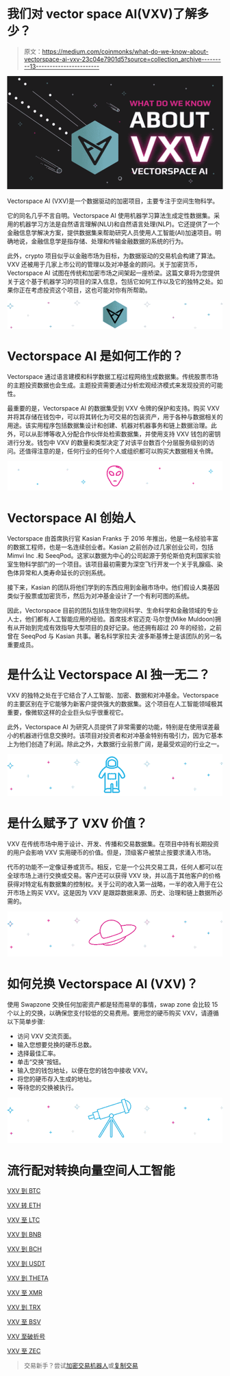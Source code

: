 # 我们对 vector space AI(VXV)了解多少？

> 原文：<https://medium.com/coinmonks/what-do-we-know-about-vectorspace-ai-vxv-23c04e7901d5?source=collection_archive---------13----------------------->

![](img/8f3c8f6c20fb33352f6e187a06f5c203.png)

Vectorspace AI (VXV)是一个数据驱动的加密项目，主要专注于空间生物科学。

它的同名几乎不言自明。Vectorspace AI 使用机器学习算法生成定性数据集。采用的机器学习方法是自然语言理解(NLU)和自然语言处理(NLP)。它还提供了一个金融信息学解决方案，提供数据集来帮助研究人员使用人工智能(AI)加速项目。明确地说，金融信息学是指存储、处理和传输金融数据的系统的行为。

此外，crypto 项目似乎以金融市场为目标，为数据驱动的交易机会构建了算法。VXV 还被用于几家上市公司的管理以及对冲基金的顾问。关于加密货币，Vectorspace AI 试图在传统和加密市场之间架起一座桥梁。这篇文章将为您提供关于这个基于机器学习的项目的深入信息，包括它如何工作以及它的独特之处。如果你正在考虑投资这个项目，这也可能对你有所帮助。

![](img/40b330f4fb72362d18b1d6da88cf2772.png)

# Vectorspace AI 是如何工作的？

Vectorspace 通过语言建模和科学数据工程过程网络生成数据集。传统股票市场的主题投资数据也会生成。主题投资需要通过分析宏观经济模式来发现投资的可能性。

最重要的是，Vectorspace AI 的数据集受到 VXV 令牌的保护和支持。购买 VXV 并将其存储在钱包中，可以将其转化为可交易的包装资产，用于各种与数据相关的用途。该实用程序包括数据集设计和创建、机器对机器事务和链上数据治理。此外，可以从彭博等收入分配合作伙伴处检索数据集，并使用支持 VXV 钱包的密钥进行分发。钱包中 VXV 的数量和类型决定了对该平台数百个分层服务级别的访问。还值得注意的是，任何行业的任何个人或组织都可以购买大数据相关令牌。

![](img/d971c0357acbf5fd8ad2769c21385480.png)

# Vectorspace AI 创始人

Vectorspace 由首席执行官 Kasian Franks 于 2016 年推出，他是一名经验丰富的数据工程师，也是一名连续创业者。Kasian 之前创办过几家创业公司，包括 Mimvi Inc .和 SeeqPod。这家以数据为中心的公司起源于劳伦斯伯克利国家实验室生物科学部门的一个项目。该项目最初需要为深空飞行开发一个关于乳腺癌、染色体异常和人类寿命延长的识别系统。

接下来，Kasian 的团队将他们学到的东西应用到金融市场中。他们假设人类基因类似于股票或加密货币，然后为对冲基金设计了一个有利可图的系统。

因此，Vectorspace 目前的团队包括生物空间科学、生命科学和金融领域的专业人士，他们都有人工智能应用的经验。首席技术官迈克·马尔登(Mike Muldoon)拥有从开始到完成有效指导大型项目的良好记录。他还拥有超过 20 年的经验，之前曾在 SeeqPod 与 Kasian 共事。著名科学家拉夫·波多斯基博士是该团队的另一名重要成员。

# 是什么让 Vectorspace AI 独一无二？

VXV 的独特之处在于它结合了人工智能、加密、数据和对冲基金。Vectorspace 的主要区别在于它能够为新客户提供强大的数据集。这个项目在人工智能领域极其重要，像微软这样的企业巨头似乎很重视它。

此外，Vectorspace AI 为研究人员提供了非常需要的功能，特别是在使用误差最小的机器进行信息交换时。该项目对投资者和对冲基金特别有吸引力，因为它基本上为他们创造了利润。除此之外，大数据行业前景广阔，是最受欢迎的行业之一。

![](img/23dd6be9f549b0772e210e10530ed340.png)

# 是什么赋予了 VXV 价值？

VXV 在传统市场中用于设计、开发、传播和交易数据集。在项目中持有长期投资的用户会影响 VXV 实用硬币的价值。但是，顶级客户被禁止按要求涌入市场。

代币的功能不一定像证券或货币。相反，它是一个公共交易工具，任何人都可以在全球市场上进行交换或交易。客户还可以获得 VXV 块，并以高于其他客户的价格获得对特定私有数据集的控制权。关于公司的收入第一战略，一半的收入用于在公开市场上购买 VXV。这是因为 VXV 是跟踪数据来源、历史、治理和链上数据所必需的。

![](img/d9eb289dcba2ab786e17d62ee8db81fa.png)

# 如何兑换 Vectorspace AI (VXV)？

使用 Swapzone 交换任何加密资产都是轻而易举的事情，swap zone 会比较 15 个以上的交换，以确保您支付较低的交易费用。要用您的硬币购买 VXV，请遵循以下简单步骤:

*   访问 VXV 交流页面。
*   输入您想要兑换的硬币总数。
*   选择最佳汇率。
*   单击“交换”按钮。
*   输入您的钱包地址，以便在您的钱包中接收 VXV。
*   将您的硬币存入生成的地址。
*   等待您的交换被执行。

![](img/d2482562c62f4e72e13eb511aea67331.png)

# 流行配对转换向量空间人工智能

[VXV 到 BTC](https://swapzone.io/exchange/vxv/btc)

[VXV 转 ETH](https://swapzone.io/exchange/vxv/eth)

[VXV 至 LTC](https://swapzone.io/exchange/vxv/ltc)

[VXV 到 BNB](https://swapzone.io/exchange/vxv/bnb)

[VXV 到 BCH](https://swapzone.io/exchange/vxv/bch)

[VXV 到 USDT](https://swapzone.io/exchange/vxv/usdt)

[VXV 到 THETA](https://swapzone.io/exchange/vxv/theta)

[VXV 至 XMR](https://swapzone.io/exchange/vxv/xmr)

[VXV 到 TRX](https://swapzone.io/exchange/vxv/trx)

[VXV 至 BSV](https://swapzone.io/exchange/vxv/bsv)

[VXV 至破折号](https://swapzone.io/exchange/vxv/dash)

[VXV 至 ZEC](https://swapzone.io/exchange/vxv/zec)

> 交易新手？尝试[加密交易机器人](/coinmonks/crypto-trading-bot-c2ffce8acb2a)或[复制交易](/coinmonks/top-10-crypto-copy-trading-platforms-for-beginners-d0c37c7d698c)